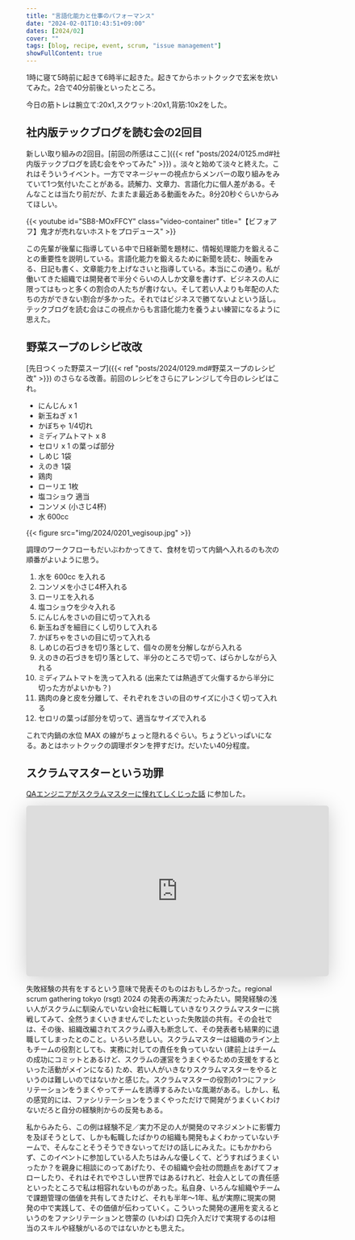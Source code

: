 ```yaml
---
title: "言語化能力と仕事のパフォーマンス"
date: "2024-02-01T10:43:51+09:00"
dates: [2024/02]
cover: ""
tags: [blog, recipe, event, scrum, "issue management"]
showFullContent: true
---
```


1時に寝て5時前に起きて6時半に起きた。起きてからホットクックで玄米を炊いてみた。2合で40分前後といったところ。

今日の筋トレは腕立て:20x1,スクワット:20x1,背筋:10x2をした。

## 社内版テックブログを読む会の2回目

新しい取り組みの2回目。[前回の所感はここ]({{< ref "posts/2024/0125.md#社内版テックブログを読む会をやってみた" >}}) 。淡々と始めて淡々と終えた。これはそういうイベント。一方でマネージャーの視点からメンバーの取り組みをみていて1つ気付いたことがある。読解力、文章力、言語化力に個人差がある。そんなことは当たり前だが、たまたま最近ある動画をみた。8分20秒ぐらいからみてほしい。

{{< youtube id="SB8-MOxFFCY" class="video-container" title="【ビフォアフ】鬼才が売れないホストをプロデュース" >}}

この先輩が後輩に指導している中で日経新聞を題材に、情報処理能力を鍛えることの重要性を説明している。言語化能力を鍛えるために新聞を読む、映画をみる、日記も書く、文章能力を上げなさいと指導している。本当にこの通り。私が働いてきた組織では開発者で半分ぐらいの人しか文章を書けず、ビジネスの人に限ってはもっと多くの割合の人たちが書けない。そして若い人よりも年配の人たちの方ができない割合が多かった。それではビジネスで勝てないよという話し。テックブログを読む会はこの視点からも言語化能力を養うよい練習になるように思えた。

## 野菜スープのレシピ改改

[先日つくった野菜スープ]({{< ref "posts/2024/0129.md#野菜スープのレシピ改" >}}) のさらなる改善。前回のレシピをさらにアレンジして今日のレシピはこれ。

* にんじん x 1
* 新玉ねぎ x 1
* かぼちゃ 1/4切れ
* ミディアムトマト x 8
* セロリ x 1 の葉っぱ部分
* しめじ 1袋
* えのき 1袋
* 鶏肉
* ローリエ 1枚
* 塩コショウ 適当
* コンソメ (小さじ4杯)
* 水 600cc

{{< figure src="img/2024/0201_vegisoup.jpg" >}}

調理のワークフローもだいぶわかってきて、食材を切って内鍋へ入れるのも次の順番がよいように思う。

1. 水を 600cc を入れる
1. コンソメを小さじ4杯入れる
1. ローリエを入れる
1. 塩コショウを少々入れる
1. にんじんをさいの目に切って入れる
1. 新玉ねぎを細目にくし切りして入れる
1. かぼちゃをさいの目に切って入れる
1. しめじの石づきを切り落として、個々の房を分解しながら入れる
1. えのきの石づきを切り落として、半分のところで切って、ばらかしながら入れる
1. ミディアムトマトを洗って入れる (出来たては熱過ぎて火傷するから半分に切った方がよいかも？)
1. 鶏肉の身と皮を分離して、それぞれをさいの目のサイズに小さく切って入れる
1. セロリの葉っぱ部分を切って、適当なサイズで入れる

これで内鍋の水位 MAX の線がちょっと隠れるぐらい。ちょうどいっぱいになる。あとはホットクックの調理ボタンを押すだけ。だいたい40分程度。

## スクラムマスターという功罪

[QAエンジニアがスクラムマスターに憧れてしくじった話](https://distributed-agile-team.connpass.com/event/300798/) に参加した。

<iframe class="speakerdeck-iframe" frameborder="0" src="https://speakerdeck.com/player/c20bb9169e284b0fb23f8dbf03fe9ce1" title="QAエンジニアがSMに憧れてしくじった話" allowfullscreen="true" style="border: 0px; background: padding-box padding-box rgba(0, 0, 0, 0.1); margin: 0px; padding: 0px; border-radius: 6px; box-shadow: rgba(0, 0, 0, 0.2) 0px 5px 40px; width: 600px; height: auto; aspect-ratio: 560 / 315;" data-ratio="1.7777777777777777"></iframe>

失敗経験の共有をするという意味で発表そのものはおもしろかった。regional scrum gathering tokyo (rsgt) 2024 の発表の再演だったみたい。開発経験の浅い人がスクラムに馴染んでいない会社に転職していきなりスクラムマスターに挑戦してみて、全然うまくいきませんでしたといった失敗談の共有。その会社では、その後、組織改編されてスクラム導入も断念して、その発表者も結果的に退職してしまったとのこと。いろいろ悲しい。スクラムマスターは組織のライン上もチームの役割としても、実務に対しての責任を負っていない (建前上はチームの成功にコミットとあるけど、スクラムの運営をうまくやるための支援をするといった活動がメインになる) ため、若い人がいきなりスクラムマスターをやるというのは難しいのではないかと感じた。スクラムマスターの役割の1つにファシリテーションをうまくやってチームを誘導するみたいな風潮がある。しかし、私の感覚的には、ファシリテーションをうまくやっただけで開発がうまくいくわけないだろと自分の経験則からの反発もある。

私からみたら、この例は経験不足／実力不足の人が開発のマネジメントに影響力を及ぼそうとして、しかも転職したばかりの組織も開発もよくわかっていないチームで、そんなことそうそうできないってだけの話しにみえた。にもかかわらず、このイベントに参加している人たちはみんな優しくて、どうすればうまくいったか？を親身に相談にのってあげたり、その組織や会社の問題点をあげてフォローしたり、それはそれでやさしい世界ではあるけれど、社会人としての責任感といったところで私は相容れないものがあった。私自身、いろんな組織やチームで課題管理の価値を共有してきたけど、それも半年〜1年、私が実際に現実の開発の中で実践して、その価値が伝わっていく。こういった開発の運用を変えるというのをファシリテーションと啓蒙の (いわば) 口先介入だけで実現するのは相当のスキルや経験がいるのではないかとも思えた。
